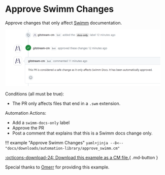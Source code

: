 # Approve Swimm Changes
Approve changes that only affect [Swimm](swimm.io) documentation.

![Approve Swimm Changes](approve-swimm.png)

Conditions (all must be true):

* The PR only affects files that end in a `.swm` extension.

Automation Actions:

* Add a `swimm-docs-only` label
* Approve the PR
* Post a comment that explains that this is a Swimm docs change only.

!!! example "Approve Swimm Changes"
    ```yaml+jinja
    --8<-- "docs/downloads/automation-library/approve_swimm.cm"
    ```
    <div class="result" markdown>
      <span>
      [:octicons-download-24: Download this example as a CM file.](/downloads/automation-library/approve_swimm.cm){ .md-button }
      </span>
    </div>

Special thanks to [Omerr](https://github.com/Omerr) for providing this example.

